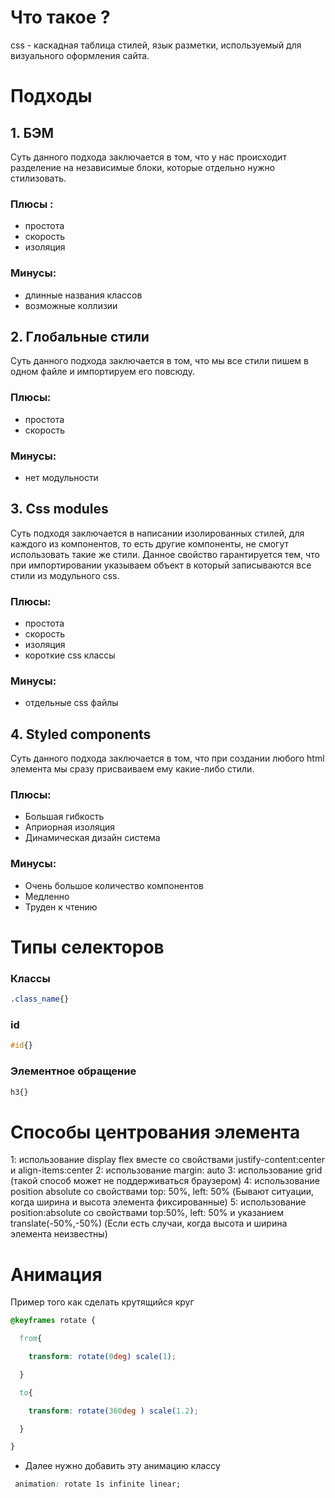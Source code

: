 # Что такое ?
css - каскадная таблица стилей, язык разметки, используемый для визуального оформления сайта.
# Подходы
## 1. БЭМ
Суть данного подхода заключается в том, что у нас происходит разделение на независимые блоки, которые отдельно нужно стилизовать.
### Плюсы :
- простота
- скорость
- изоляция
### Минусы:
- длинные названия классов
- возможные коллизии
## 2. Глобальные стили
Суть данного подхода заключается в том, что мы все стили пишем в одном файле и импортируем его повсюду.
### Плюсы: 
- простота
- скорость
### Минусы: 
- нет модульности
## 3. Css modules
Суть подходя заключается в написании изолированных стилей, для каждого из компонентов, то есть другие компоненты, не смогут использовать такие же стили. Данное свойство гарантируется тем, что при импортировании указываем объект в который записываются все стили из модульного css.
### Плюсы:
- простота
- скорость
- изоляция
- короткие css классы
### Минусы:
- отдельные css файлы
## 4. Styled components
Суть данного подхода заключается в том, что при создании любого html элемента мы сразу присваиваем ему какие-либо стили.
### Плюсы:
- Большая гибкость
- Априорная изоляция
- Динамическая дизайн система
### Минусы:
- Очень большое количество компонентов
- Медленно
- Труден к чтению
# Типы селекторов
### Классы
~~~ css
.class_name{}
~~~
### id
~~~ css
#id{}
~~~
### Элементное обращение
~~~ css
h3{}
~~~
# Способы центрования элемента
1: использование display flex вместе со свойствами justify-content:center и align-items:center
2: использование margin: auto
3: использование grid (такой способ может не поддерживаться браузером)
4: использование position absolute со свойствами top: 50%, left: 50% (Бывают ситуации, когда ширина и высота элемента фиксированные)
5: использование position:absolute со свойствами top:50%, left: 50% и указанием translate(-50%,-50%) (Если есть случаи, когда высота и ширина элемента неизвестны)
# Анимация
Пример того как сделать крутящийся круг
~~~ css
@keyframes rotate {

  from{

    transform: rotate(0deg) scale(1);

  }

  to{

    transform: rotate(360deg ) scale(1.2);

  }

}
~~~
- Далее нужно добавить эту анимацию классу
~~~ css
 animation: rotate 1s infinite linear;
~~~